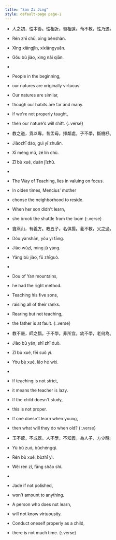 ```yaml
---
title: "San Zi Jing"
style: default-page page-1
---
```


-   人之初，性本善。性相近，習相遠。苟不教，性乃遷。
-   Rén zhī chū, xìng běnshàn. 
-   Xìng xiāngjìn, xíxiāngyuǎn. 
-   Gǒu bù jiào, xìng nǎi qiān.
-   
-   People in the beginning,
-   our natures are originally virtuous.
-   Our natures are similar,
-   though our habits are far and many.
-   If we're not properly taught,
-   then our nature's will shift.
{:.verse}

-   教之道，貴以專。昔孟母，擇鄰處。子不學，斷機杼。
-   Jiàozhī dào, guì yǐ zhuān. 
-   Xī mèng mǔ, zé lín chù.
-   Zǐ bù xué, duàn jīzhù.
-   
-   The Way of Teaching, lies in valuing on focus.
-   In olden times, Mencius' mother
-   choose the neighborhood to reside.
-   When her son didn't learn,
-   she brook the shuttle from the loom
{:.verse}

-   竇燕山，有義方。教五子，名俱揚。養不教，父之過。
-   Dòu yànshān, yǒu yì fāng. 
-   Jiào wǔzǐ, míng jù yáng. 
-   Yǎng bù jiào, fǔ zhīguò.
-   
-   Dou of Yan mountains,
-   he had the right method.
-   Teaching his five sons,
-   raising all of their ranks.
-   Rearing but not teaching,
-   the father is at fault.
{:.verse}

- 教不嚴，師之惰。子不學，非所宜。幼不學，老何為。
- Jiào bù yán, shī zhī duò. 
- Zǐ bù xué, fēi suǒ yí. 
- Yòu bù xué, lǎo hé wèi.
- 
- If teaching is not strict,
- it means the teacher is lazy.
- If the child doesn't study,
- this is not proper.
- If one doesn't learn when young,
- then what will they do when old?
{:.verse}

- 玉不琢，不成器。人不學，不知義。為人子，方少時。
- Yù bù zuó, bùchéngqì. 
- Rén bù xué, bùzhī yì. 
- Wéi rén zǐ, fāng shǎo shí.
- 
- Jade if not polished,
- won't amount to anything.
- A person who does not learn,
- will not know virtuousity.
- Conduct oneself properly as a child,
- there is not much time.
{:.verse}

<!--親師友，習禮儀。香九齡，能溫席。孝於親，所當執。融四歲，能讓梨。弟于長，宜先知。首孝弟，次見聞。知某數，識某文。一而十，十而百。百而千，千而萬。三才者，天地人。三光者，日月星。三綱者，君臣義。父子親，夫婦順。曰春夏，曰秋冬。此四時，運不窮。曰南北，曰西東。此四方，應乎中。曰水火，木金土。此五行，本乎數。曰仁義，禮智信。此五常，不容紊。稻粱菽，麥黍稷。此六穀，人所食。馬牛羊，雞犬豕。此六畜，人所飼。曰喜怒，曰哀懼。愛惡欲，七情具。匏土革，木石金。與絲竹，乃八音。高曾祖，父而身。身而子，子而孫。自子孫，至元曾。乃九族，而之倫。父子恩，夫婦從。兄則友，弟則恭。長幼序，友與朋。君則敬，臣則忠。此十義，人所同。

    Qīn shīyǒu, xí lǐyí. Xiāng jiǔ líng, néng wēn xí. Xiào yú qīn, suǒ dāng zhí. Róng sì suì, néng ràng lí. Dì yú zhǎng, yí xiānzhī. Shǒu xiàodì, cì jiànwén. Zhī mǒu shù, shí mǒu wén. Yī ér shí, shí ér bǎi. Bǎi ér qiān, qiān ér wàn. Sāncái zhě, tiāndì rén. Sānguāng zhě, rì yuè xīng. Sān gāng zhě, jūnchén yì. Fùzǐ qīn, fūfù shùn. Yuē chūn xià, yuē qiūdōng. Cǐ sì shí, yùn bù qióng. Yuē nánběi, yuē xīdōng. Cǐ sìfāng, yīng hū zhōng. Yuē shuǐhuǒ, mù jīn tǔ. Cǐ wǔháng, běn hū shù. Yuē rényì, lǐ zhìxìn. Cǐ wǔcháng, bùróng wěn. Dào liáng shū, mài shǔ jì. Cǐ liù gǔ, rén suǒ shí. Mǎ niú yáng, jī quǎn shǐ. Cǐ liùchù, rén suǒ sì. Yuē xǐ nù, yuē āi jù. Ài è yù, qī qíng jù. Páo tǔ gé, mùshí jīn. Yǔ sīzhú, nǎi bā yīn. Gāo zēngzǔ, fù ér shēn. Shēn ér zǐ, zǐ ér sūn. Zì zǐsūn, zhì yuán céng. Nǎi jiǔzú, ér zhī lún. Fùzǐ ēn, fūfù cóng. Xiōng zé yǒu, dì zé gōng. Zhǎngyòu xù, yǒu yǔ péng. Jūn zé jìng, chén zé zhōng. Cǐ shí yì, rén suǒ tóng.

凡訓蒙，須講究。詳訓詁，名句讀。為學者，必有初。小學終，至四書。論語者，二十篇。群弟子，記善言。孟子者，七篇止。講道德，說仁義。作中庸，子思筆。中不偏，庸不易。作大學，乃曾子。自修齊，至平治。孝經通，四書熟。如六經，始可讀。詩書易，禮春秋。號六經，當講求。有連山，有歸藏。有周易，三易詳。有典謨，有訓誥。有誓命，書之奧。我周公，作周禮。著六官，存治體。大小戴，注禮記。述聖言，禮樂備。曰國風，曰雅頌。號四詩，當諷詠。詩既亡，春秋作。寓褒貶，別善惡。三傳者，有公羊。有左氏，有彀梁。經既明，方讀子。撮其要，記其事。五子者，有荀楊。文中子，及老莊。

Fán xùnméng, xū jiǎngjiù. Xiáng xùngǔ, míng jùdòu. Wéi xuézhě, bì yǒu chū. Xiǎoxué zhōng, zhì sì shū. Lúnyǔ zhě, èrshí piān. Qún dìzǐ, jì shàn yán. Mèngzǐ zhě, qī piān zhǐ. Jiǎng dàodé, shuō rényì. Zuò zhōngyōng, zǐ sī bǐ. Zhōng bùpiān, yōng bùyì. Zuò dàxué, nǎi céngzǐ. Zìxiū qí, zhì píngzhì. Xiào jīng tōng, sì shū shú. Rú liù jīng, shǐ kě dú. Shīshū yì, lǐ chūnqiū. Hào liù jīng, dāng jiǎngqiú. Yǒu liánshān, yǒu guī cáng. Yǒu zhōuyì, sān yì xiáng. Yǒu diǎn mó, yǒu xùn gào. Yǒu shì mìng, shū zhī ào. Wǒ zhōugōng, zuò zhōu lǐ.Zhe liù guān, cún zhì tǐ. Dàxiǎo dài, zhù lǐjì. Shù shèng yán, lǐ yuè bèi. Yuē guó fēng, yuē yǎ sòng. Hào sì shī, dāng fěngyǒng. Shī jì wáng, chūnqiū zuò. Yù bāobiǎn, bié shàn è. Sān chuán zhě, yǒu gōng yáng. Yǒu zuǒ shì, yǒu gòu liáng. Jīng jì míng, fāng dú zǐ. Cuō qí yào, jì qí shì. Wǔzǐ zhě, yǒu xún yáng. Wénzhōng zǐ, jí lǎo zhuāng.

經子通，讀諸史。考世系，知終始。自羲農，至黃帝。號三皇，居上世。唐有虞，號二帝。相揖遜，稱盛世。夏有禹，商有湯。周文王，稱三王。夏傳子，家天下。四百載，遷夏社。湯伐夏，國號商。六百載，至紂亡。周武王，始誅紂。八百載，最長久。周轍東，王綱墮。逞干戈，尚遊說。始春秋，終戰國。五霸強，七雄出。嬴秦氏，始兼併。傳二世，楚漢爭。高祖興，漢業建。至孝平，王莽篡。光武興，為東漢。四百年，終於獻。魏蜀吳，爭漢鼎。號三國，迄兩晉。宋齊繼，梁陳承。為南朝，都金陵。北元魏，分東西。宇文周，興高齊。迨至隋，一土宇。不再傳，失統緒。唐高祖，起義師。除隋亂，創國基。二十傳，三百載。梁義之，國乃改。炎宋興，受周禪。十八傳，南北混。遼于金，皆稱帝。太祖興，國大明。號洪武，都金陵。迨成祖，遷燕京。十六世，至崇禎。閹亂後，寇內訌。闖逆變，神器終。清順治，據神京。至十傳，宣統遜。舉總統，共和成。複漢土，民國興。

Jīng zǐ tōng, dú zhū shǐ. Kǎo shìxì, zhī zhōngshǐ. Zì xī nóng, zhì huángdì. Hào sān huáng, jū shàng shì. Táng yǒu yú, hào èr dì. Xiāng yī xùn, chēng shèngshì. Xiàyǒuyǔ, shāng yǒu tāng. Zhōuwén wáng, chēng sān wáng. Xiàchuánzǐ, jiā tiānxià. Sìbǎi zài, qiān xià shè. Tāng fá xià, guóhào shāng. Liùbǎi zài, zhì zhòu wáng. Zhōu wǔwáng, shǐ zhū zhòu. Bābǎi zài, zuì chángjiǔ. Zhōu zhé dōng, wáng gāng duò. Chěng gāngē, shàng yóushuì. Shǐ chūnqiū, zhōng zhànguó. Wǔ bà qiáng, qīxióng chū. Yíng qín shì, shǐ jiānbìng. Chuán èr shì, chǔ hàn zhēng. Gāozǔ xìng, hàn yè jiàn. Zhì xiàopíng, wángmǎng cuàn. Guāngwǔ xìng, wèi dōnghàn. Sìbǎi nián, zhōngyú xiàn. Wèi shǔ wú, zhēng hàn dǐng. Hào sānguó, qì liǎngjìn. Sòngqíjì, liáng chén chéng. Wèi náncháo, dōu jīnlíng. Běi yuán wèi, fēn dōngxī. Yǔwén zhōu, xìng gāo qí. Dài zhì suí, yī tǔ yǔ. Bù zài chuán, shī tǒng xù. Táng gāozǔ, qǐyì shī. Chú suí luàn, chuàng guó jī. Èrshí chuán, sānbǎi zài. Liáng yìzhī, guó nǎi gǎi. Yán sòng xìng, shòu zhōu chán. Shíbā chuán, nánběi hùn. Liáo yú jīn, jiē chēng dì. Tài zǔ xìng, guó dàmíng. Hào hóngwǔ, dōu jīnlíng. Dài chéngzǔ, qiān yàn jīng. Shíliù shì, zhì chóngzhēn. Yān luàn hòu, kòu nèihòng. Chuǎng nì biàn, shénqì zhōng. Qīng shùnzhì, jù shén jīng. Zhì shí chuán, xuāntǒng xùn. Jǔ zǒngtǒng, gònghé chéng. Fù hàn tǔ, mínguó xìng.

廿二史，全在茲。載治亂，知興衰。讀史書，考實錄。通古今，若親目。口而誦，心而惟。朝于斯，夕於斯。昔仲尼，師項橐。古聖賢，尚勤學。趙中令，讀魯論。彼既仕，學且勤。披蒲編，削竹簡。彼無書，且知勉。頭懸樑，錐刺股。彼不教，自勤苦。如囊螢，如映雪。家雖貧，學不綴。如負薪，如掛角。身雖勞，猶苦卓。蘇老泉，二十七。始發憤，讀書籍。彼既老，猶悔遲。爾小生，宜早思。若梁灝，八十二。對大廷，魁多士。彼既成，眾稱異。爾小生，宜立志。瑩八歲，能詠詩。泌七歲，能賦碁。彼穎悟，人稱奇。爾幼學，當效之。蔡文姬，能辨琴。謝道韞，能詠吟。彼女子，且聰敏。爾男子，當自警。唐劉晏，方七歲。舉神童，作正字。彼雖幼，身己仕。爾幼學，勉而致。有為者，亦若是。

Niàn èr shǐ, quán zài zī. Zài zhì luàn, zhī xīngshuāi. Dú shǐshū, kǎo shílù. Tōng gǔjīn, ruò qīn mù. Kǒu ér sòng, xīn ér wéi. Cháo yú sī, xī yú sī. Xī zhòng ní, shī xiàng tuó. Gǔ shèngxián, shàng qín xué. Zhàozhōnglìng, dú lǔ lùn. Bǐ jì shì, xué qiě qín. Pī pú biān, xuē zhújiǎn. Bǐ wú shū, qiě zhī miǎn. Tóu xuánliáng, zhuī cìgǔ. Bǐ bù jiào, zì qínkǔ. Rú náng yíng, rú yìng xuě. Jiā suī pín, xué bù zhuì. Rú fù xīn, rú guà jiǎo. Shēn suī láo, yóu kǔ zhuó. Sū lǎo quán, èrshíqī. Shǐ fāfèn, dú shūjí. Bǐ jì lǎo, yóu huǐ chí. Ěr xiǎoshēng, yí zǎo sī. Ruò liáng hào, bāshí'èr. Duì dà tíng, kuí duō shì. Bǐ jìchéng, zhòng chēng yì. Ěr xiǎoshēng, yí lìzhì. Yíng bā suì, néng yǒng shī. Mì qī suì, néng fù qí. Bǐ yǐngwù, rén chēngqí. Ěr yòu xué, dāng xiào zhī. Càiwénjī, néng biàn qín. Xièdàoyùn, néng yǒng yín. Bǐnǚ zǐ, qiě cōngmǐn. Ěr nánzǐ, dāng zìjǐng. Táng liúyàn, fāng qī suì. Jǔ shéntóng, zuò zhèngzì. Bǐ suī yòu, shēn jǐ shì. Ěr yòu xué, miǎn ér zhì. Yǒu wéi zhě, yì ruòshì.

犬守夜，雞司晨。苟不學，曷為人。蠶吐絲，蜂釀蜜。人不學，不如物。幼而學，壯而行。上致君，下澤民。揚名聲，顯父母。光于前，裕於後。人遺子，金滿嬴。我教子，惟一經。勤有功，戲無益。戒之哉，宜勉力。

Quǎn shǒuyè, jī sī chén. Gǒu bù xué, hé wéi rén. Cán tǔ sī, fēng niàng mì. Rén bù xué, bùrú wù. Yòu ér xué, zhuàng ér xíng. Shàng zhì jūn, xiàzé mín. Yángmíng shēng, xiǎn fùmǔ. Guāng yú qián, yù yú hòu. Rén yí zǐ, jīn mǎn yíng. Wǒ jiàozǐ, wéiyī jīng. Qín yǒugōng, xì wúyì. Jiè zhī zāi, yí miǎnlì. -->